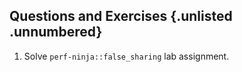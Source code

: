 ## Questions and Exercises {.unlisted .unnumbered}

1. Solve `perf-ninja::false_sharing` lab assignment.